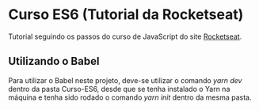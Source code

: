 # Curso ES6 (Tutorial da Rocketseat)
Tutorial seguindo os passos do curso de JavaScript do site [Rocketseat](https://rocketseat.com.br/).

## Utilizando o Babel
Para utilizar o Babel neste projeto, deve-se utilizar o comando _yarn dev_ dentro da pasta Curso-ES6, desde que se tenha instalado o Yarn na máquina e tenha sido rodado o comando _yarn init_ dentro da mesma pasta.
